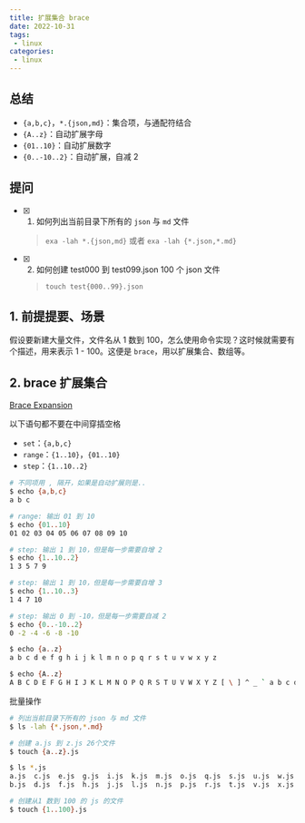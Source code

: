 ```yaml
---
title: 扩展集合 brace
date: 2022-10-31
tags:
 - linux
categories: 
 - linux
---
```



## 总结
- `{a,b,c}`，`*.{json,md}`：集合项，与通配符结合
- `{A..z}`：自动扩展字母
- `{01..10}`：自动扩展数字
- `{0..-10..2}`：自动扩展，自减 2 




## 提问
- [x] 1. 如何列出当前目录下所有的 `json` 与 `md` 文件
  > `exa -lah *.{json,md}` 或者 `exa -lah {*.json,*.md}`
- [x] 2. 如何创建 test000 到 test099.json 100 个 json 文件
  > `touch test{000..99}.json`


<!-- ## 疑问
- [ ] 1. -->




## 1. 前提提要、场景
假设要新建大量文件，文件名从 1 数到 100，怎么使用命令实现？这时候就需要有个描述，用来表示 1 - 100。这便是 `brace`，用以扩展集合、数组等。




## 2. brace 扩展集合
[Brace Expansion](https://www.gnu.org/software/bash/manual/bash.html#Brace-Expansion)

以下语句都不要在中间穿插空格
- `set`：`{a,b,c}`
- `range`：`{1..10}`，`{01..10}`
- `step`：`{1..10..2}`

```sh
# 不同项用 , 隔开，如果是自动扩展则是..
$ echo {a,b,c}
a b c

# range: 输出 01 到 10
$ echo {01..10}
01 02 03 04 05 06 07 08 09 10

# step: 输出 1 到 10，但是每一步需要自增 2
$ echo {1..10..2}
1 3 5 7 9

# step: 输出 1 到 10，但是每一步需要自增 3
$ echo {1..10..3}
1 4 7 10

# step: 输出 0 到 -10，但是每一步需要自减 2
$ echo {0..-10..2}
0 -2 -4 -6 -8 -10

$ echo {a..z}
a b c d e f g h i j k l m n o p q r s t u v w x y z

$ echo {A..z}   
A B C D E F G H I J K L M N O P Q R S T U V W X Y Z [ \ ] ^ _ ` a b c d e f g h i j k l m n o p q r s t u v w x y z
```

批量操作
```sh
# 列出当前目录下所有的 json 与 md 文件
$ ls -lah {*.json,*.md}

# 创建 a.js 到 z.js 26个文件
$ touch {a..z}.js

$ ls *.js
a.js  c.js  e.js  g.js  i.js  k.js  m.js  o.js  q.js  s.js  u.js  w.js  y.js
b.js  d.js  f.js  h.js  j.js  l.js  n.js  p.js  r.js  t.js  v.js  x.js  z.js

# 创建从1 数到 100 的 js 的文件
$ touch {1..100}.js

```